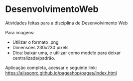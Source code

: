 # DesenvolvimentoWeb
Atividades feitas para a disciplina de Desenvolvimento Web 

Para imagens:
- Utilizar o formato .png
- Dimensões 230x230 pixels
- Dica: baixar uma, e utilizar como modelo para deixar centralizada/padrão.

Aplicação completa, acessar o seguinte link: https://alissonrc.github.io/pageshop/pages/index.html
